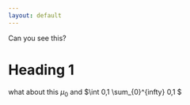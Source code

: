 ```yaml
---
layout: default
---
```

Can you see this?
# Heading 1

what about this $\mu_0$
and $\int 0,1 \sum_{0}^{infty} 0,1 $
